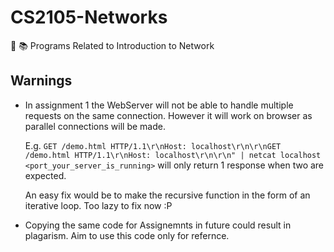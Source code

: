 # CS2105-Networks
:bookmark_tabs: :books: Programs Related to Introduction to Network


## Warnings

* In assignment 1 the WebServer will not be able to handle multiple requests on the same connection. However it will work on browser as parallel connections will be made. 

  E.g. `GET /demo.html HTTP/1.1\r\nHost: localhost\r\n\r\nGET /demo.html HTTP/1.1\r\nHost: localhost\r\n\r\n" | netcat localhost    <port_your_server_is_running>` will only return 1 response when two are expected. 
  
  An easy fix would be to make the recursive function in the form of an iterative loop. Too lazy to fix now :P

* Copying the same code for Assignemnts in future could result in plagarism. Aim to use this code only for refernce.
